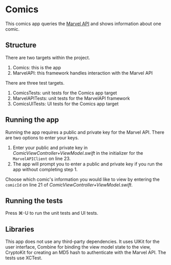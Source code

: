 # Comics

This comics app queries the [Marvel API](https://developer.marvel.com/docs) and shows information about one comic.

## Structure

There are two targets within the project.

1. Comics: this is the app
2. MarvelAPI: this framework handles interaction with the Marvel API

There are three test targets.

1. ComicsTests: unit tests for the Comics app target
2. MarvelAPITests: unit tests for the MarvelAPI framework
3. ComicsUITests: UI tests for the Comics app target

## Running the app

Running the app requires a public and private key for the Marvel API. There are two options to enter your keys.

1. Enter your public and private key in *ComicViewController+ViewModel.swift* in the initializer for the `MarvelAPIClient` on line 23.
2. The app will prompt you to enter a public and private key if you run the app without completing step 1.

Choose which comic's information you would like to view by entering the `comicId` on line 21 of *ComicViewController+ViewModel.swift*.

## Running the tests

Press ⌘-U to run the unit tests and UI tests.

## Libraries

This app does not use any third-party dependencies. It uses UIKit for the user interface, Combine for binding the view model state to the view, CryptoKit for creating an MD5 hash to authenticate with the Marvel API. The tests use XCTest.